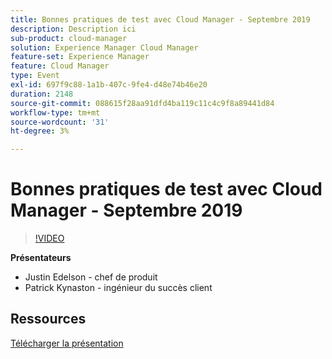 ```yaml
---
title: Bonnes pratiques de test avec Cloud Manager - Septembre 2019
description: Description ici
sub-product: cloud-manager
solution: Experience Manager Cloud Manager
feature-set: Experience Manager
feature: Cloud Manager
type: Event
exl-id: 697f9c88-1a1b-407c-9fe4-d48e74b46e20
duration: 2148
source-git-commit: 088615f28aa91dfd4ba119c11c4c9f8a89441d84
workflow-type: tm+mt
source-wordcount: '31'
ht-degree: 3%

---
```


# Bonnes pratiques de test avec Cloud Manager - Septembre 2019

>[!VIDEO](https://video.tv.adobe.com/v/329028/?quality=9&learn=on)

**Présentateurs**

* Justin Edelson - chef de produit
* Patrick Kynaston - ingénieur du succès client

## Ressources

[Télécharger la présentation](./assets/CloudManagerWebinarSeptember2019.pdf)
